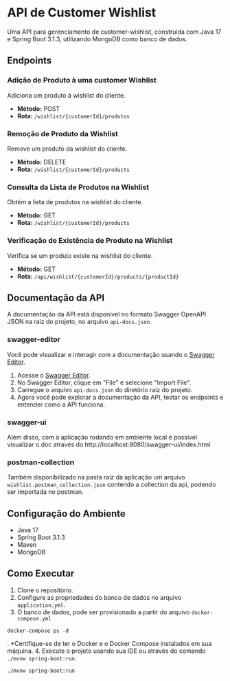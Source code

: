 # API de Customer Wishlist

Uma API para gerenciamento de customer-wishlist, construída com Java 17 e Spring Boot 3.1.3, utilizando MongoDB como banco de dados.

## Endpoints

### Adição de Produto à uma customer Wishlist

Adiciona um produto à wishlist do cliente.
- **Método:** POST
- **Rota:** `/wishlist/{customerId}/produtos`

### Remoção de Produto da Wishlist

Remove um produto da wishlist do cliente.
- **Método:** DELETE
- **Rota:** `/wishlist/{customerId}/products`


### Consulta da Lista de Produtos na Wishlist

Obtém a lista de produtos na wishlist do cliente.
- **Método:** GET
- **Rota:** `/wishlist/{customerId}/products`

### Verificação de Existência de Produto na Wishlist
Verifica se um produto existe na wishlist do cliente.

- **Método:** GET
- **Rota:** `/api/wishlist/{customerId}/products/{productId}`

## Documentação da API

A documentação da API está disponível no formato Swagger OpenAPI JSON na raiz do projeto, no arquivo `api-docs.json`.

### swagger-editor
Você pode visualizar e interagir com a documentação usando o [Swagger Editor](https://editor.swagger.io/).
1. Acesse o [Swagger Editor](https://editor.swagger.io/).
2. No Swagger Editor, clique em "File" e selecione "Import File".
3. Carregue o arquivo `api-docs.json` do diretório raiz do projeto.
4. Agora você pode explorar a documentação da API, testar os endpoints e entender como a API funciona.

### swagger-ui
Além disso, com a aplicação rodando em ambiente local é possível visualizar o doc através do http://localhost:8080/swagger-ui/index.html

### postman-collection
Também disponibilizado na pasta raiz da aplicação um arquivo `wishlist.postman_collection.json` contendo a collection da api, podendo ser importada no postman.


## Configuração do Ambiente

- Java 17
- Spring Boot 3.1.3
- Maven
- MongoDB

## Como Executar

1. Clone o repositório.
2. Configure as propriedades do banco de dados no arquivo `application.yml`.
3. O banco de dados, pode ser provisionado a partir do arquivo `docker-compose.yml`
```
docker-compose ps -d
```
. *Certifique-se de ter o Docker e o Docker Compose instalados em sua máquina.
4. Execute o projeto usando sua IDE ou através do comando `./mvnw spring-boot:run`.
```
./mvnw spring-boot:run
```
